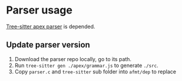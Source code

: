 # Parser usage

[Tree-sitter apex parser](https://github.com/aheber/tree-sitter-sfapex) is depended.

## Update parser version

1. Download the parser repo locally, go to its path.
2. Run `tree-sitter gen ./apex/grammar.js` to generate `./src`.
3. Copy `parser.c` and `tree-sitter` sub folder into `afmt/dep` to replace
